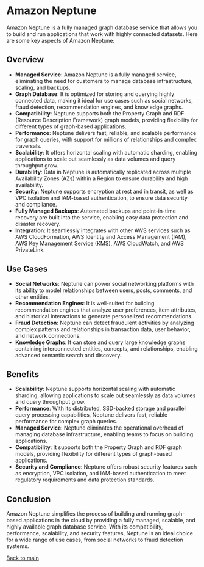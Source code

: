 # Amazon Neptune

Amazon Neptune is a fully managed graph database service that allows you to build and run applications that work with highly connected datasets. Here are some key aspects of Amazon Neptune:

## Overview
- **Managed Service**: Amazon Neptune is a fully managed service, eliminating the need for customers to manage database infrastructure, scaling, and backups.
- **Graph Database**: It is optimized for storing and querying highly connected data, making it ideal for use cases such as social networks, fraud detection, recommendation engines, and knowledge graphs.
- **Compatibility**: Neptune supports both the Property Graph and RDF (Resource Description Framework) graph models, providing flexibility for different types of graph-based applications.
- **Performance**: Neptune delivers fast, reliable, and scalable performance for graph queries, with support for millions of relationships and complex traversals.
- **Scalability**: It offers horizontal scaling with automatic sharding, enabling applications to scale out seamlessly as data volumes and query throughput grow.
- **Durability**: Data in Neptune is automatically replicated across multiple Availability Zones (AZs) within a Region to ensure durability and high availability.
- **Security**: Neptune supports encryption at rest and in transit, as well as VPC isolation and IAM-based authentication, to ensure data security and compliance.
- **Fully Managed Backups**: Automated backups and point-in-time recovery are built into the service, enabling easy data protection and disaster recovery.
- **Integration**: It seamlessly integrates with other AWS services such as AWS CloudFormation, AWS Identity and Access Management (IAM), AWS Key Management Service (KMS), AWS CloudWatch, and AWS PrivateLink.

## Use Cases
- **Social Networks**: Neptune can power social networking platforms with its ability to model relationships between users, posts, comments, and other entities.
- **Recommendation Engines**: It is well-suited for building recommendation engines that analyze user preferences, item attributes, and historical interactions to generate personalized recommendations.
- **Fraud Detection**: Neptune can detect fraudulent activities by analyzing complex patterns and relationships in transaction data, user behavior, and network connections.
- **Knowledge Graphs**: It can store and query large knowledge graphs containing interconnected entities, concepts, and relationships, enabling advanced semantic search and discovery.

## Benefits
- **Scalability**: Neptune supports horizontal scaling with automatic sharding, allowing applications to scale out seamlessly as data volumes and query throughput grow.
- **Performance**: With its distributed, SSD-backed storage and parallel query processing capabilities, Neptune delivers fast, reliable performance for complex graph queries.
- **Managed Service**: Neptune eliminates the operational overhead of managing database infrastructure, enabling teams to focus on building applications.
- **Compatibility**: It supports both the Property Graph and RDF graph models, providing flexibility for different types of graph-based applications.
- **Security and Compliance**: Neptune offers robust security features such as encryption, VPC isolation, and IAM-based authentication to meet regulatory requirements and data protection standards.

## Conclusion
Amazon Neptune simplifies the process of building and running graph-based applications in the cloud by providing a fully managed, scalable, and highly available graph database service. With its compatibility, performance, scalability, and security features, Neptune is an ideal choice for a wide range of use cases, from social networks to fraud detection systems.





[Back to main](readme.md)

